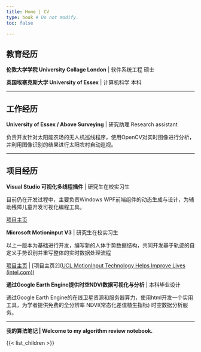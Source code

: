 ```yaml
---
title: Home | CV
type: book # Do not modify.
toc: false

---
```


## 教育经历

**伦敦大学学院 University Collage London** | 软件系统工程 硕士

**英国埃塞克斯大学 University of Essex** | 计算机科学 本科

------

## 工作经历

**University of Essex / Above Surveying** | 研究助理 Research assistant

负责开发针对太阳能农场的无人机巡线程序，使用OpenCV对实时图像进行分析，并利用图像识别的结果进行太阳农村自动巡视。

------

## 项目经历

**Visual Studio 可视化多线程插件** | 研究生在校实习生

目前仍在开发过程中，主要负责Windows WPF前端组件的动态生成与设计，为辅助残障儿童开发可视化编程工具。

[项目主页](https://marketplace.visualstudio.com/items?itemName=VisualThreadingAccessibleDragandDropcoding.VisualThreading)

**Microsoft Motioninput V3** | 研究生在校实习生 

以上一版本为基础进行开发，编写新的人体手势数据结构，共同开发基于轨迹的自定义手势识别并重写整体的实时数据处理流程 

[项目主页](http://www.touchlesscomputing.org/) | [项目主页2]([UCL MotionInput Technology Helps Improve Lives (intel.com)](https://www.intel.com/content/www/us/en/company-overview/wonderful/motion-input-technology.html)) 

**通过Google Earth Engine提供时空NDVI数据可视化与分析** | 本科毕业设计 

通过Google Earth Engine的在线卫星资源和服务器算力，使用html开发一个实用工具，为学者提供免费的全分辨率 NDVI(常态化差值植生指标) 时空数据分析服务。

------

**我的算法笔记 | Welcome to my algorithm review notebook.**

{{< list_children >}}